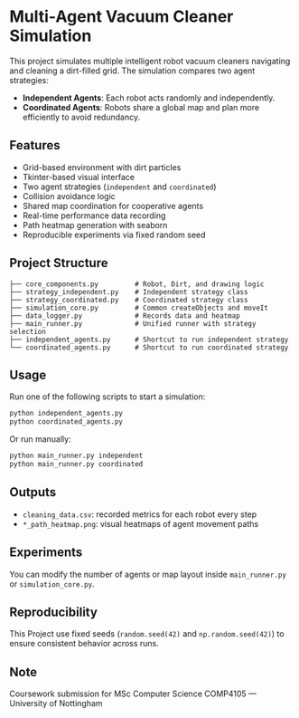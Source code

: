 
# Multi-Agent Vacuum Cleaner Simulation

This project simulates multiple intelligent robot vacuum cleaners navigating and cleaning a dirt-filled grid. The simulation compares two agent strategies:

- **Independent Agents**: Each robot acts randomly and independently.
- **Coordinated Agents**: Robots share a global map and plan more efficiently to avoid redundancy.

## Features

- Grid-based environment with dirt particles  
- Tkinter-based visual interface  
- Two agent strategies (`independent` and `coordinated`)  
- Collision avoidance logic  
- Shared map coordination for cooperative agents  
- Real-time performance data recording  
- Path heatmap generation with seaborn  
- Reproducible experiments via fixed random seed  

## Project Structure

```
├── core_components.py         # Robot, Dirt, and drawing logic  
├── strategy_independent.py    # Independent strategy class  
├── strategy_coordinated.py    # Coordinated strategy class  
├── simulation_core.py         # Common createObjects and moveIt  
├── data_logger.py             # Records data and heatmap  
├── main_runner.py             # Unified runner with strategy selection  
├── independent_agents.py      # Shortcut to run independent strategy  
└── coordinated_agents.py      # Shortcut to run coordinated strategy  
```

## Usage

Run one of the following scripts to start a simulation:

```bash
python independent_agents.py
python coordinated_agents.py
```

Or run manually:

```bash
python main_runner.py independent
python main_runner.py coordinated
```

## Outputs

- `cleaning_data.csv`: recorded metrics for each robot every step
- `*_path_heatmap.png`: visual heatmaps of agent movement paths

## Experiments

You can modify the number of agents or map layout inside `main_runner.py` or `simulation_core.py`.

## Reproducibility

This Project use fixed seeds (`random.seed(42)` and `np.random.seed(42)`) to ensure consistent behavior across runs.

## Note

Coursework submission for MSc Computer Science COMP4105 — University of Nottingham
